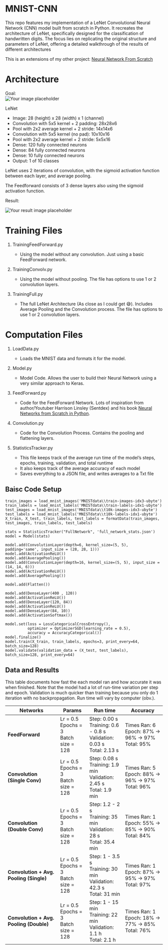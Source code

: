 # MNIST-CNN
This repo features my implementation of a LeNet Convolutional Neural Network (CNN) model built from scratch in Python. It recreates the architecture of LeNet, specifically designed for the classification of handwritten digits. The focus lies on replicating the original structure and parameters of LeNet, offering a detailed walkthrough of the results of different architectures

This is an extensions of my other project: [Neural Network From Scratch](https://github.com/abeGizaw/NeuralNetworkStarter)

# Architecture

Goal:  
![Your image placeholder](image-link.jpg)

LeNet
- Image: 28 (height) x 28 (width) x 1 (channel)
- Convolution with 5x5 kernel + 2 padding: 28x28x6
- Pool with 2x2 average kernel + 2 stride: 14x14x6
- Convolution with 5x5 kernel (no pad): 10x10x16
- Pool with 2x2 average kernel + 2 stride: 5x5x16
- Dense: 120 fully connected neurons
- Dense: 84 fully connected neurons
- Dense: 10 fully connected neurons
- Output: 1 of 10 classes

LeNet uses 2 iterations of convolution, with the sigmoid activation function between each layer, and average pooling.

The Feedforward consists of 3 dense layers also using the sigmoid activation function.

Result:

![Your result image placeholder](result-image-link.jpg)

# Training Files

1. TrainingFeedForward.py
   - Using the model without any convolution. Just using a basic FeedForward network.

2. TrainingConvolv.py
   - Using the model without pooling. The file has options to use 1 or 2 convolution layers.

3. TrainingFull.py
   - The full LeNet Architecture (As close as I could get 😅). Includes Average Pooling and the Convolution process. The file has options to use 1 or 2 convolution layers.

# Computation Files
1. LoadData.py
   - Loads the MNIST data and formats it for the model.

2. Model.py
   - Model Code. Allows the user to build their Neural Network using a very similar approach to Keras.

3. FeedForward.py
   - Code for the FeedForward Network. Lots of inspiration from author/Youtuber Harrison Linsley (Sentdex) and his book [Neural Networks from Scratch in Python](https://nnfs.io/).
  
4. Convolution.py
   - Code for the Convolution Process. Contains the pooling and flattening layers.

5. StatisticsTracker.py
   - This file keeps track of the average run time of the model’s steps, epochs, training, validation, and total runtime
   - It also keeps track of the average accuracy of each model
   - Saves everything to a JSON file, and writes averages to a Txt file
  

## Baisc Code Setup  
```  
train_images = load_mnist_images('MNISTdata\\train-images-idx3-ubyte')
train_labels = load_mnist_labels('MNISTdata\\train-labels-idx1-ubyte')
test_images = load_mnist_images('MNISTdata\\t10k-images-idx3-ubyte')
test_labels = load_mnist_labels('MNISTdata\\t10k-labels-idx1-ubyte')
X_train, X_test, train_labels, test_labels = formatData(train_images, test_images, train_labels, test_labels)

stats = StatisticsTracker("FullNetwork", 'full_network_stats.json')
model = Model(stats)

model.add(ConvolutionLayer(depth=6, kernel_size=(5, 5), padding='same', input_size = (28, 28, 1)))
model.add(ActivationReLU())
model.add(AveragePooling())
model.add(ConvolutionLayer(depth=16, kernel_size=(5, 5), input_size = (14, 14, 6)))
model.add(ActivationReLU())
model.add(AveragePooling())

model.add(Flatten())

model.add(DenseLayer(400 , 120))
model.add(ActivationReLU())
model.add(DenseLayer(120, 84))
model.add(ActivationReLU())
model.add(DenseLayer(84, 10))
model.add(ActivationSoftmax())

model.set(loss = LossCategoricalCrossEntropy(),
          optimizer = OptimizerSGD(learning_rate = 0.5),
          accuracy = AccuracyCategorical())
model.finalize()
model.train(X_train, train_labels, epochs=3, print_every=64, batch_size=128)
model.validate(validation_data = (X_test, test_labels), batch_size=128, print_every=64)  
```  
## Data and Results

This table documents how fast the each model ran and how accurate it was when finished. Note that the model had a lot of run-time variation per step and epoch. Validation is much quicker than training because you only do 1 iteration with no backpropagation. Run time will vary by computer (obv.).

| Networks                | Params                            | Run time                                                        | Accuracy                                                             |
|-------------------------|-----------------------------------|-----------------------------------------------------------------|----------------------------------------------------------------------|
| **FeedForward**         | Lr = 0.5 <br> Epochs = 3 <br> Batch size = 128 | Step: 0.00 s <br> Training: 0.6 - 0.8 s <br> Validation: 0.03 s <br> Total: 2.13 s | Times Ran: 6 <br> Epoch: 87% -> 96% -> 97% <br> Total: 95%          |
| **Convolution (Single Conv)** | Lr = 0.5 <br> Epochs = 3 <br> Batch size = 128 | Step: 0.08 s <br> Training: 1.9 min <br> Validation: 2.45 s <br> Total: 1.9 min | Times Ran: 5 <br> Epoch: 88% -> 96% -> 97% <br> Total: 96%          |
| **Convolution (Double Conv)** | Lr = 0.5 <br> Epochs = 3 <br> Batch size = 128 | Step: 1.2 - 2 s <br> Training: 35 min <br> Validation: 28 s <br> Total: 35.4 min | Times Ran: 1 <br> Epoch: 55% -> 85% -> 90% <br> Total: 84%          |
| **Convolution + Avg. Pooling (Single)** | Lr = 0.5 <br> Epochs = 3 <br> Batch size = 128 | Step: 1 - 3.5 s <br> Training: 30 min <br> Validation: 42.3 s <br> Total: 31 min | Times Ran: 1 <br> Epoch: 87% -> 95% -> 97% <br> Total: 97%          |
| **Convolution + Avg. Pooling (Double)** | Lr = 0.5 <br> Epochs = 3 <br> Batch size = 128 | Step: 1 - 15 min <br> Training: 22 min <br> Validation: 1.1 h <br> Total: 2.1 h | Times Ran: 1 <br> Epoch: 18% -> 77% -> 85% <br> Total: 76%          |

